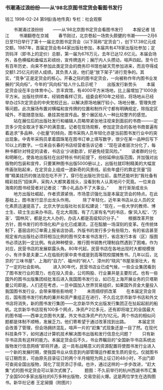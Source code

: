 ### 书潮涌过浪纷纷——从’98北京图书定货会看图书发行
钱江
1998-02-24
第9版(各地传真)
专栏：社会观察

　　书潮涌过浪纷纷
　　——从’98北京图书定货会看图书发行
　　本报记者  钱江
　　书潮翻卷在京城
　　春节刚过，北京卷起一场势头颇健的书潮———2月6日至11日举行了第十一届北京图书定货会（以下简称“定货会”），创下17.38亿元成交额。1987年，首届定货会有44家出版社参加，本届共有478家出版社参加；定货码洋（即书上的定价）总额，第一届为676万元，去年已达12.6亿元。本届会场外，各色横幅和垂幅五彩缤纷，宣传牌连片；展厅内人头攒动，喧声四起。至今已有百年历史、向来不参加此类定货会的商务印书馆也破天荒参加进来，而且夺得成交额1.25亿元的骄人成绩。其负责人说，他们是“放下架子”进行竞争的。其实，“竞争”正是定货会的核心。开春之际的图书定货会，一向被称作年内图书业发展的“风向标”，今年的“风向标”给人什么启示呢？
　　出版发行新势头
　　本届定货会设在丰台体育中心、京丰宾馆，有4000平方米场地，比上届增加了1000余平方米。出版社供样本，经销商看样订货。组委会积10年之经验，将场地从已经举办过5次定货会的中央党校迁出，以解决原场地展厅较小，场地分散，管理失控等问题。此次展场布置对横幅和宣传牌的位置和制作尺寸都有明确规定，除指定区域外，不能随意张贴、悬挂其他宣传品。整个展区给人一种比较整齐的感觉。
　　站在展位后的出版社发行和编辑人员略带紧张地注视来到面前的书商———定货多少完全取决于客户的满意度。记者在现场观察，参加定货会的各地书商普遍有着追求“多品种、小批量”的倾向，图书采购人员年轻化亦是当前图书发行业中的突出现象。中青年采购员拿着圆珠笔在图书订单上填写数字，很少在某一品种后写下10以上的数字。一位来自长春的书店经营者告诉记者：“现在读者层次分化了，每种书都针对特定的读者，书店业‘少进勤添’，好避免经营风险。”
　　读者群的分化和明晰化，使各地出版社在出好特长书的前提下，纷纷延伸出版范围，并加强对出版物的包装和宣传，只要某种图书出版5000册以上，出版社就印制精美的大幅宣传画张贴起来，在定货会上组成一道新奇的风景线。前些年盛行的靠定货量“回赠”精美挂历的做法现在吃不开了。穿行在出版社货位前，虽然还能听到“我社备有精彩挂历”招徕声，采购人大都笑着摇头，没看到有人认真地问个究竟。一位来自海南的图书经营者对记者说：“靠小礼品办不了大事业。”
　　发行渐渐成龙头
　　地方出版社崛起，作者资源紧俏，市场意识强化当是本届定货会的特点。在此基础上，图书发行显示出龙头作用。
　　除了年轻化，近年来书店从业人员的文化素质迅速提高了。北京大学出版社社长彭松建说：“现在，一些大学的教师、博士生、硕士生出来办书店。在北大周围，有了几家有名气的书店，像‘风入松’、‘万圣’、‘国林风’，都是北大人办的，办店人都是高级知识分子。”
　　根据改革开放方针，图书发行的市场化和产业化已成潮流，正在酝酿一场深刻的变革。在传统体制下，基层店的订单需上报省店协调，外版书的发行多少有些阻力，有的省店甚至规定省内出版社必须将相当比例的图书交本省书店发行，省店发行本省（区）版图书必须达到一定比例。有此种种壁垒，推行图书销售代理制自然遇到了困难。作为对应，民营书店的发展崭露头角。80年代起，民营书店在各地出现时大都规模很小，有许多是夫妻二人在临街的家中卖书或是到高等院校摆摊售书。几年以后，北京的“三味书屋”、上海的“自力”、福州的“树人”、漳州的“晓风”书屋渐渐壮大，有了一定的社会影响。
　　进入90年代，民营书店业已成气候，一些企业集团看到了图书发行业的潜力，也在投入资金，公司购股、行业兼并是主要形式。也有一些国外的图书出版集团经批准后进入我国图书发行业，如已在上海开展业务的贝塔斯曼公司即是。人们还在考虑，一旦中国加入世界贸易组织，如果国外资金大量投入我国图书发行业，会带来哪些影响呢？
　　未雨绸缪抓改革
　　在本届定货会背后，国有图书发行机构的兼并和资产重组正在进行，不久后北京市新华书店和外文书店将消失，新的图书发行集团——北京新华外文出版发行集团正在扯起起航的船帆。北京新华书店现有100多个网点，净资产2亿多元，还有即将竣工的全国最大的图书城——西单北京图书大厦。外文书店净资产约为1亿元。两个书店的相似问题都是体制不顺畅，发展乏力。他们寄希望于通过改革找到出路。
　　本届定货会改善了管理，但会场拥挤混乱，喧声一片的“赶集”式现象还是一目了然。在现代科技条件下，如何通过计算机技术解决图书出版和发行信息化问题？
　　只有新华书店具有这样的能力。本届定货会后不久，书业界瞩目的“全国新华书店系统出版物发行信息网络”即将开通，这一具有战略意义的资源配置将使图书发行业进入一个新的发展时期，使我国书业从信息到内部管理运作都发生质的变化。仅就图书征订期而言，可由原先目录征订的两个半月缩短为网上征订的48小时，不出门即可查阅全国出版物，简化了现货添订手续。也许，通过这样的一步步改进，“赶大集”式的图书定货会可以渐次式微了。
　　题图：不久前举行的杭州西湖书市汇集了全国500多家出版社的6万多种出版物，交易空前火爆。这是两位学生在选购图书。新华社记者  王定昶摄（附图片）
